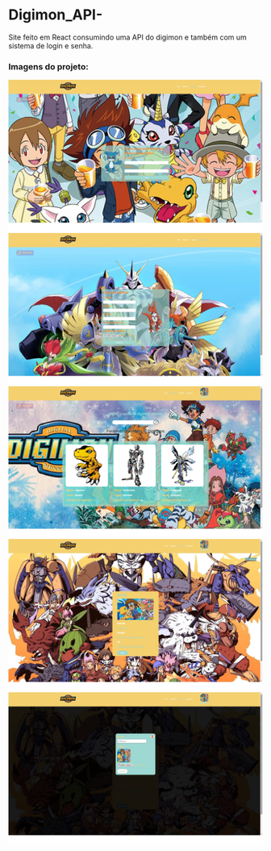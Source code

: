 # Digimon_API-
Site feito em React consumindo uma API do digimon e também com um sistema de login e senha.
<h3>Imagens do projeto:</h3>
<img src="https://github.com/sian19/Digimon_API-/blob/master/src/Assets/exemplo_1.jpg"/>
<img src="https://github.com/sian19/Digimon_API-/blob/master/src/Assets/exemplo_2.jpg"/>
<img src="https://github.com/sian19/Digimon_API-/blob/master/src/Assets/exemplo_3.jpg"/>
<img src="https://github.com/sian19/Digimon_API-/blob/master/src/Assets/exemplo_4.jpg"/>
<img src="https://github.com/sian19/Digimon_API-/blob/master/src/Assets/exemplo_5.jpg"/>
